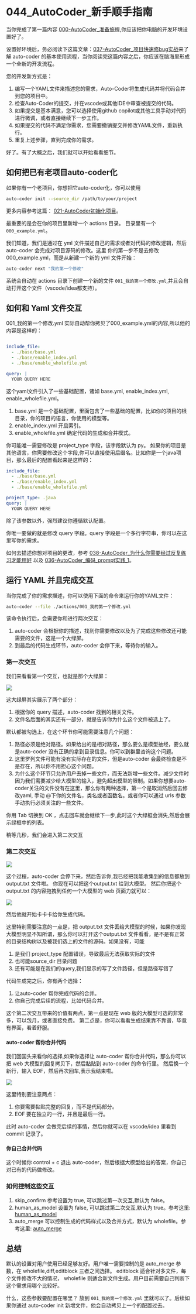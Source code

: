 # 044_AutoCoder_新手顺手指南

当你完成了第一篇内容 [000-AutoCoder_准备旅程](./000-AutoCoder_准备旅程.md),你应该把你电脑的开发环境设置好了。


设置好环境后，务必阅读下这篇文章：[037-AutoCoder_项目快速修bug实战](./037-AutoCoder_项目快速修bug实战.md)来了解 auto-coder 的基本使用流程，当你阅读完这篇内容之后，你应该在脑海里形成一个全新的开发流程。

您的开发新方式是：

1. 编写一个YAML文件来描述您的需求，Auto-Coder将生成代码并将代码合并到您的项目中。
2. 检查Auto-Coder的提交，并在vscode或其他IDE中审查被提交的代码。
3. 如果提交是基本满意，您可以选择使用github copilot或其他工具手动对代码进行微调，或者直接继续下一步工作。
4. 如果提交的代码不满足你需求，您需要撤销提交并修改YAML文件，重新执行。
5. 重复上述步骤，直到完成你的需求。

好了。有了大概之后，我们就可以开始看看细节。

## 如何把已有老项目auto-coder化

如果你有一个老项目，你想把它auto-coder化，你可以使用 

```bash
auto-coder init --source_dir /path/to/your/project
```

更多内容参考这篇： [021-AutoCoder初始化项目](./021-AutoCoder初始化项目.md)。

最重要的是会在你的项目里新增一个 actions 目录。 目录里有一个 `000_example.yml`。

我们知道，我们是通过在 yml 文件描述自己的需求或者对代码的修改逻辑，然后auto-coder 会完成对项目源码的修改。这里
你的第一步不是去修改 000_example.yml，而是从新建一个新的 yml 文件开始：

```bash
auto-coder next "我的第一个修改"
```

系统会自动在 actions 目录下创建一个新的文件 `001_我的第一个修改.yml`,并且会自动打开这个文件（vscode/idea都支持）。

## 如何和 Yaml 文件交互

001_我的第一个修改.yml 实际自动帮你拷贝了000_example.yml的内容,所以他的内容是这样的：

```yaml

include_file:
  - ./base/base.yml
  - ./base/enable_index.yml
  - ./base/enable_wholefile.yml    

query: |
  YOUR QUERY HERE
```

这个yaml文件引入了一些基础配置，诸如 base.yml, enable_index.yml, enable_wholefile.yml。

1. base.yml 是一个基础配置，里面包含了一些基础的配置，比如你的项目的根目录，你的项目的语言，你使用的模型等。
2. enable_index.yml 开启索引。
3. enable_wholefile.yml 确定代码的生成和合并模式。

你可能唯一需要修改是 project_type 字段，该字段默认为 py。 如果你的项目是其他语言，你需要修改这个字段,你可以直接使用后缀名。比如你是一个java项目，那么最后的配置看起来是这样的：

```yaml
include_file:
  - ./base/base.yml
  - ./base/enable_index.yml
  - ./base/enable_wholefile.yml    

project_type: .java
query: |
  YOUR QUERY HERE
```

除了该参数以外，强烈建议你遵循默认配置。

你唯一要做的就是修改 query 字段。query 字段是一个多行字符串，你可以在这里写你的需求。

如何去描述你想对项目的更改，参考 [038-AutoCoder_为什么你需要经过反复练习才能用好](./038-AutoCoder_为什么你需要经过反复练习才能用好.md) 以及 [036-AutoCoder_编码_prompt实践_1](./036-AutoCoder_编码_prompt实践_1.md)。

## 运行 YAML 并且完成交互

当你完成了你的需求描述，你可以使用下面的命令来运行你的YAML文件：

```bash
auto-coder --file ./actions/001_我的第一个修改.yml
```

该命令执行后，会需要你和进行两次交互：

1. auto-coder 会根据你的描述，找到你需要修改以及为了完成这些修改还可能需要的文件，这是一个大绿屏。
2. 到最后的代码生成环节，auto-coder 会停下来，等待你的输入。

### 第一次交互

我们来看看第一个交互，也就是那个大绿屏：

![](../images/044-01.png)

这大绿屏其实展示了两个部分：

1. 根据你的 query 描述，auto-coder 找到的相关文件。 
2. 文件名后面的其实还有一部分，就是告诉你为什么这个文件被选上了。

默认都被勾选上，在这个环节你可能需要注意几个问题：

1. 路径必须是绝对路径。如果给出的是相对路径，那么要么是模型抽经，要么就是auto-coder 没有正确的拿到目录信息。你可以到群里咨询这个问题。
2. 这里罗列文件可能有没有实际存在的文件，但是auto-coder 会最终检查是不是存在，所以你不用担心这个问题。
3. 为什么这个环节只允许用户去掉一些文件，而无法新增一些文件。减少文件时因为我们需要减少给大模型的输入，避免超出模型的限制。如果你想要auto-coder关注的文件没有在这里，那么你有两种选择，第一个是取消然后回去修改yaml, 手动 @下你的文件名，类名或者函数名。或者你可以通过 urls 参数手动执行必须关注的一些文件。

你用 Tab 切换到 OK ，点击回车就会继续下一步,此时这个大绿框会消失,然后会展示绿框中的列表。

稍等几秒，我们会进入第二次交互

### 第二次交互

![](../images/044-02.png)

这个过程，auto-coder 会停下来，然后告诉你,我已经把我能收集到的信息都放到 output.txt 文件啦。
你现在可以把这个output.txt 给到大模型。 然后你把这个output.txt 的内容拖拽到任何一个大模型的 web 页面力就可以：

![](../images/044-03.png)

然后他就开始卡卡卡给你生成代码。

这里特别需要注意的一点是，把 output.txt 文件丢给大模型的时候，如果你发现大模型明显不知所谓，那么你可以打开这个output.txt 文件看看，是不是有正常
的目录结构树以及被我们选上的文件的源码。如果没有，可能

1. 是我们 project_type 配置错误，导致最后无法获取实际的文件
2. 也可能source_dir 目录问题
3. 还有可能是在我们的query,我们显示的写了文件路径，但是路径写错了

代码生成完之后，你有两个选择：

1. 让auto-coder 帮你完成代码的合并。
2. 你自己完成后续的流程，比如代码合并。

这个第二次交互带来的价值有两点，第一点是现在 web 版的大模型可选的非常多，可以包月，或者直接免费。
第二点是，你可以看看生成结果靠不靠谱，毕竟有界面，看着舒服。

#### auto-coder 帮你合并代码

我们回国头来看你的选择,如果你选择让 auto-coder 帮你合并代码，那么你可以把 web 大模型的回复拷贝下，然后黏贴到 auto-coder 的命令行里。
然后换一个新行，输入 EOF，然后再次回车,表示我结束啦。

![](../images/044-04.png)

这里特别要注意两点：

1. 你要需要黏贴完整的回复，而不是代码部分。
2. EOF 要在独立的一行，并且是最后一行。

此时 auto-coder 会做完后续的事情，然后你就可以在 vscode/idea 里看到 commit 记录了。


#### 你自己合并代码

这个时候你 control + c 退出 auto-coder，然后根据大模型给出的答案，你自己对已有的代码做修改。

### 如何控制这些交互

1. skip_confirm 参考设置为 true, 可以跳过第一次交互,默认为 false。
2. human_as_model 设置为 false, 可以跳过第二次交互,默认为 true。参考这里: [human_as_model](./003-%20AutoCoder%20使用Web版大模型，性感的Human%20As%20Model%20模式.md)
3. auto_merge 可以控制生成的代码样式以及合并方式，默认为 wholefile。参考这里: [auto_merge](./035-AutoCoder_auto_merge详解.md)


## 总结

默认的设置对用户使用已经足够友好。用户唯一需要控制的是 auto_merge 参数，在 wholefile,diff,editblock 三者之间选择。
editblock 适合针对多文件，每个文件修改不大的情况， wholefile 则适合新文件生成。用户目前需要自己判断下这个需求用哪个比较好。

什么，这些参数要配置在哪里？ 放到 `001_我的第一个修改.yml` 里就可以了。后续如果你通过 auto-coder init 新增文件，他会自动拷贝上一个的配置过去。










